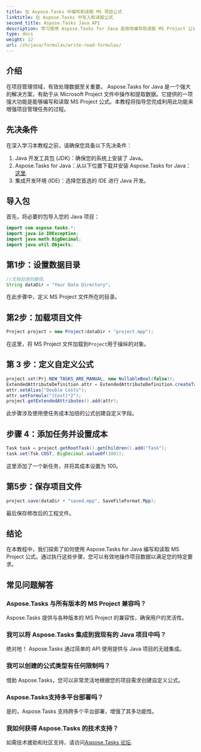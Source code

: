 ```yaml
---
title: 在 Aspose.Tasks 中编写和读取 MS 项目公式
linktitle: 在 Aspose.Tasks 中写入和读取公式
second_title: Aspose.Tasks Java API
description: 学习使用 Aspose.Tasks for Java 高效地编写和读取 MS Project 公式。提高您的项目管理技能。
type: docs
weight: 12
url: /zh/java/formulas/write-read-formulas/
---
```

## 介绍
在项目管理领域，有效处理数据至关重要。 Aspose.Tasks for Java 是一个强大的解决方案，有助于从 Microsoft Project 文件中操作和提取数据。它提供的一项强大功能是能够编写和读取 MS Project 公式。本教程将指导您完成利用此功能来增强项目管理任务的过程。
## 先决条件
在深入学习本教程之前，请确保您具备以下先决条件：
1. Java 开发工具包 (JDK)：确保您的系统上安装了 Java。
2.  Aspose.Tasks for Java：从以下位置下载并安装 Aspose.Tasks for Java：[这里](https://releases.aspose.com/tasks/java/).
3. 集成开发环境 (IDE)：选择您首选的 IDE 进行 Java 开发。

## 导入包
首先，将必要的包导入您的 Java 项目：
```java
import com.aspose.tasks.*;
import java.io.IOException;
import java.math.BigDecimal;
import java.util.Objects;
```

## 第1步：设置数据目录
```java
//文档目录的路径。
String dataDir = "Your Data Directory";
```
在此步骤中，定义 MS Project 文件所在的目录。
## 第2步：加载项目文件
```java
Project project = new Project(dataDir + "project.mpp");
```
在这里，将 MS Project 文件加载到`Project`用于操纵的对象。
## 第 3 步：定义自定义公式
```java
project.set(Prj.NEW_TASKS_ARE_MANUAL, new NullableBool(false));
ExtendedAttributeDefinition attr = ExtendedAttributeDefinition.createTaskDefinition(CustomFieldType.Text, ExtendedAttributeTask.Text1, "Custom");
attr.setAlias("Double Costs");
attr.setFormula("[Cost]*2");
project.getExtendedAttributes().add(attr);
```
此步骤涉及使用使任务成本加倍的公式创建自定义字段。
## 步骤 4：添加任务并设置成本
```java
Task task = project.getRootTask().getChildren().add("Task");
task.set(Tsk.COST, BigDecimal.valueOf(100));
```
这里添加了一个新任务，并将其成本设置为 100。
## 第5步：保存项目文件
```java
project.save(dataDir + "saved.mpp", SaveFileFormat.Mpp);
```
最后保存修改后的工程文件。

## 结论
在本教程中，我们探索了如何使用 Aspose.Tasks for Java 编写和读取 MS Project 公式。通过执行这些步骤，您可以有效地操作项目数据以满足您的特定要求。
## 常见问题解答
### Aspose.Tasks 与所有版本的 MS Project 兼容吗？
Aspose.Tasks 提供与各种版本的 MS Project 的兼容性，确保用户的灵活性。
### 我可以将 Aspose.Tasks 集成到我现有的 Java 项目中吗？
绝对地！ Aspose.Tasks 通过简单的 API 使用提供与 Java 项目的无缝集成。
### 我可以创建的公式类型有任何限制吗？
借助 Aspose.Tasks，您可以非常灵活地根据您的项目需求创建自定义公式。
### Aspose.Tasks支持多平台部署吗？
是的，Aspose.Tasks 支持跨多个平台部署，增强了其多功能性。
### 我如何获得 Aspose.Tasks 的技术支持？
如需技术援助和社区支持，请访问[Aspose.Tasks 论坛](https://forum.aspose.com/c/tasks/15).